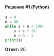 #### Решение #1 (Python)
```python
s = 0
n = 40
while s + n < 100:
    s = s + 20
    n = n - 5
print(s)
```
**Ответ:** 80.
